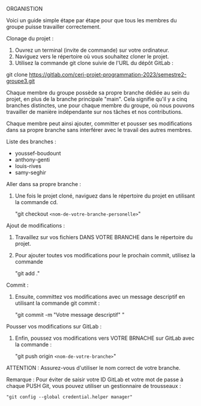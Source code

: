 ORGANISTION

Voici un guide simple étape par étape pour que tous les membres du groupe puisse travailler correctement.

Clonage du projet :

1. Ouvrez un terminal (invite de commande) sur votre ordinateur.
2. Naviguez vers le répertoire où vous souhaitez cloner le projet.
3. Utilisez la commande git clone suivie de l'URL du dépôt GitLab :

git clone https://gitlab.com/ceri-projet-programmation-2023/semestre2-groupe3.git

Chaque membre du groupe possède sa propre branche dédiée au sein du projet, en plus de la branche principale "main". Cela signifie qu'il y a cinq branches distinctes, une pour chaque membre du groupe, où nous pouvons travailler de manière indépendante sur nos tâches et nos contributions.

Chaque membre peut ainsi ajouter, committer et pousser ses modifications dans sa propre branche sans interférer avec le travail des autres membres.

Liste des branches :

- youssef-boudount
- anthony-genti
- louis-rives
- samy-seghir

Aller dans sa propre branche :

1. Une fois le projet cloné, naviguez dans le répertoire du projet en utilisant la commande cd.

   "git checkout `<nom-de-votre-branche-personelle>`"

Ajout de modifications :

1. Travaillez sur vos fichiers DANS VOTRE BRANCHE dans le répertoire du projet.
2. Pour ajouter toutes vos modifications pour le prochain commit, utilisez la commande

   "git add ."

Commit :

1. Ensuite, committez vos modifications avec un message descriptif en utilisant la commande git commit :

   "git commit -m "Votre message descriptif" "

Pousser vos modifications sur GitLab :

1. Enfin, poussez vos modifications vers VOTRE BRNACHE sur GitLab avec la commande :

   "git push origin `<nom-de-votre-branche>`"

ATTENTION : Assurez-vous d'utiliser le nom correct de votre branche.

Remarque : Pour éviter de saisir votre ID GitLab et votre mot de passe à chaque PUSH Git, vous pouvez utiliser un gestionnaire de trousseaux :

    "git config --global credential.helper manager"
